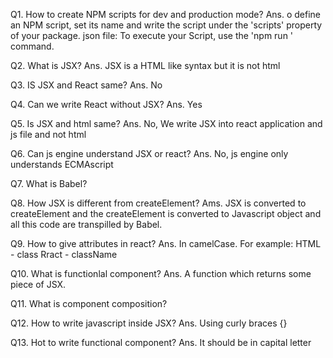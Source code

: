 Q1. How to create NPM scripts for dev and production mode?
Ans. o define an NPM script, set its name and write the script under the 'scripts' property of your package. json file: To execute your Script, use the 'npm run <NAME-OF-YOUR-SCRIPT>' command. 

Q2. What is JSX?
Ans. JSX is a HTML like syntax but it is not html

Q3. IS JSX and React same?
Ans. No

Q4. Can we write React without JSX?
Ans. Yes

Q5. Is JSX and html same?
Ans. No, We write JSX into react application and js file and not html

Q6. Can js engine understand JSX or react?
Ans. No, js engine only understands ECMAscript

Q7. What is Babel?

Q8. How JSX is different from createElement?
Ams. JSX is converted to createElement and the createElement is converted to Javascript object and all this code are transpilled by Babel.

Q9. How to give attributes in react?
Ans. In camelCase. For example:
HTML - class
Rract - className

Q10. What is functionlal component?
Ans. A function which returns some piece of JSX.

Q11. What is component composition?

Q12. How to write javascript inside JSX?
Ans. Using curly braces {}

Q13. Hot to write functional component?
Ans. It should be in capital letter


